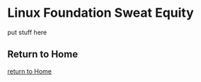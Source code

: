 # Linux Foundation Sweat Equity

put stuff here


## Return to Home
[return to Home](../../index.md)
